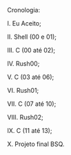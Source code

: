 Cronologia:

I. Eu Aceito;

II. Shell (00 e 01);

III. C (00 até 02);

IV. Rush00;

V. C (03 até 06);

VI. Rush01;

VII. C (07 até 10);

VIII. Rush02;

IX. C (11 até 13);

X. Projeto final BSQ.
